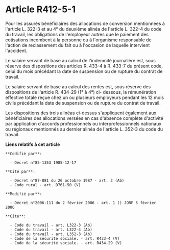 # Article R412-5-1

Pour les assurés bénéficiaires des allocations de conversion mentionnées à l'article L. 322-3 et au 4° du deuxième alinéa de
l'article L. 322-4 du code du travail, les obligations de l'employeur autres que le paiement des cotisations incombent à la
personne ou à l'organisme responsable de l'action de reclassement du fait ou à l'occasion de laquelle intervient l'accident. 

Le salaire servant de base au calcul de l'indemnité journalière est, sous réserve des dispositions des articles R. 433-4 à R.
433-7 du présent code, celui du mois précédant la date de suspension ou de rupture du contrat de travail. 

Le salaire servant de base au calcul des rentes est, sous réserve des dispositions de l'article R. 434-29 (1° à 4°) ci-
dessous, la rémunération effective totale reçue chez un ou plusieurs employeurs pendant les 12 mois civils précédant la date
de suspension ou de rupture du contrat de travail. 

Les dispositions des trois alinéas ci-dessus s'appliquent également aux bénéficiaires des allocations versées en cas
d'absence complète d'activité par application d'accords professionnels ou interprofessionnels nationaux ou régionaux
mentionnés au dernier alinéa de l'article L. 352-3 du code du travail.

**Liens relatifs à cet article**

	**Codifié par**:

	  - Décret n°85-1353 1985-12-17

	**Cité par**:

	  - Décret n°87-881 du 26 octobre 1987 - art. 3 (Ab)
	  - Code rural - art. D761-50 (V)

	**Modifié par**:

	  - Décret n°2006-111 du 2 février 2006 - art. 1 () JORF 5 février 2006

	**Cite**:

	  - Code du travail - art. L322-3 (Ab)
	  - Code du travail - art. L322-4 (Ab)
	  - Code du travail - art. L352-3 (Ab)
	  - Code de la sécurité sociale. - art. R433-4 (V)
	  - Code de la sécurité sociale. - art. R434-29 (V)
